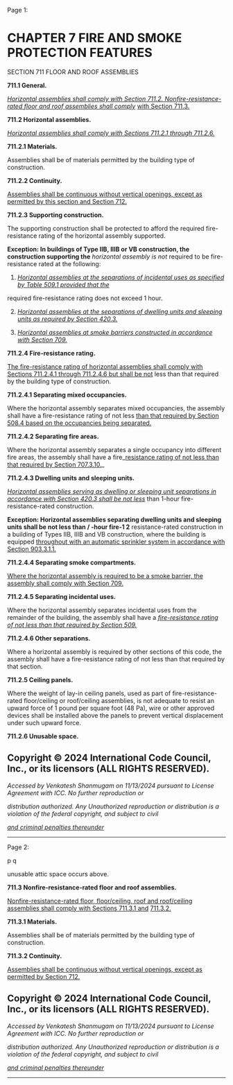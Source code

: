 Page 1:

# CHAPTER 7 FIRE AND SMOKE PROTECTION FEATURES

 SECTION 711
 FLOOR AND ROOF ASSEMBLIES


**711.1 General.**


_[Horizontal assemblies shall comply with Section 711.2. Nonfire-resistance-rated floor and roof assemblies shall comply](http://codes.iccsafe.org/#VACC2021P1_Ch07_Sec711.2)_
[with Section 711.3.](http://codes.iccsafe.org/#VACC2021P1_Ch07_Sec711.3)


**711.2 Horizontal assemblies.**

_[Horizontal assemblies shall comply with Sections 711.2.1 through 711.2.6.](http://codes.iccsafe.org/#VACC2021P1_Ch07_Sec711.2.1)_

**711.2.1 Materials.**

Assemblies shall be of materials permitted by the building type of construction.

**711.2.2 Continuity.**

[Assemblies shall be continuous without vertical openings, except as permitted by this section and Section 712.](http://codes.iccsafe.org/#VACC2021P1_Ch07_Sec712)

**711.2.3 Supporting construction.**


The supporting construction shall be protected to afford the required fire-resistance rating of the horizontal assembly
supported.

**Exception: In buildings of Type IIB, IIIB or VB construction, the construction supporting the** _horizontal assembly is not_
required to be fire-resistance rated at the following:


1. _[Horizontal assemblies at the separations of incidental uses as specified by Table 509.1 provided that the](http://codes.iccsafe.org/#VACC2021P1_Ch05_Sec509.1_Tbl509.1)_

required fire-resistance rating does not exceed 1 hour.

2. _[Horizontal assemblies at the separations of dwelling units and sleeping units as required by Section 420.3.](http://codes.iccsafe.org/#VACC2021P1_Ch04_Sec420.3)_

3. _[Horizontal assemblies at smoke barriers constructed in accordance with Section 709.](http://codes.iccsafe.org/#VACC2021P1_Ch07_Sec709)_

**711.2.4 Fire-resistance rating.**

[The fire-resistance rating of horizontal assemblies shall comply with Sections 711.2.4.1 through 711.2.4.6 but shall be not](http://codes.iccsafe.org/#VACC2021P1_Ch07_Sec711.2.4.1)
less than that required by the building type of construction.

**711.2.4.1 Separating mixed occupancies.**

Where the horizontal assembly separates mixed occupancies, the assembly shall have a fire-resistance rating of not less
[than that required by Section 508.4 based on the occupancies being separated.](http://codes.iccsafe.org/#VACC2021P1_Ch05_Sec508.4)

**711.2.4.2 Separating fire areas.**

Where the horizontal assembly separates a single occupancy into different fire areas, the assembly shall have a fire_[resistance rating of not less than that required by Section 707.3.10.](http://codes.iccsafe.org/#VACC2021P1_Ch07_Sec707.3.10)_

**711.2.4.3 Dwelling units and sleeping units.**

_[Horizontal assemblies serving as dwelling or sleeping unit separations in accordance with Section 420.3 shall be not less](http://codes.iccsafe.org/#VACC2021P1_Ch04_Sec420.3)_
than 1-hour fire-resistance-rated construction.

**Exception: Horizontal assemblies separating dwelling units and sleeping units shall be not less than / -hour fire-1 2**
resistance-rated construction in a building of Types IIB, IIIB and VB construction, where the building is equipped
[throughout with an automatic sprinkler system in accordance with Section 903.3.1.1.](http://codes.iccsafe.org/#VACC2021P1_Ch09_Sec903.3.1.1)

**711.2.4.4 Separating smoke compartments.**

[Where the horizontal assembly is required to be a smoke barrier, the assembly shall comply with Section 709.](http://codes.iccsafe.org/#VACC2021P1_Ch07_Sec709)

**711.2.4.5 Separating incidental uses.**

Where the horizontal assembly separates incidental uses from the remainder of the building, the assembly shall have a
_[fire-resistance rating of not less than that required by Section 509.](http://codes.iccsafe.org/#VACC2021P1_Ch05_Sec509)_

**711.2.4.6 Other separations.**

Where a horizontal assembly is required by other sections of this code, the assembly shall have a fire-resistance rating of
not less than that required by that section.

**711.2.5 Ceiling panels.**

Where the weight of lay-in ceiling panels, used as part of fire-resistance-rated floor/ceiling or roof/ceiling assemblies, is
not adequate to resist an upward force of 1 pound per square foot (48 Pa), wire or other approved devices shall be
installed above the panels to prevent vertical displacement under such upward force.


**711.2.6 Unusable space.**


## Copyright © 2024 International Code Council, Inc., or its licensors (ALL RIGHTS RESERVED).

_Accessed by Venkatesh Shanmugam on 11/13/2024 pursuant to License Agreement with ICC. No further reproduction or_

_distribution authorized. Any Unauthorized reproduction or distribution is a violation of the federal copyright, and subject to civil_

_[and criminal penalties thereunder](http://codes.iccsafe.org/content/VACC2021P1/chapter-7-fire-and-smoke-protection-features#VACC2021P1_Ch07_Sec711)_


-----



Page 2:

p q

unusable attic space occurs above.

**711.3 Nonfire-resistance-rated floor and roof assemblies.**

[Nonfire-resistance-rated floor, floor/ceiling, roof and roof/ceiling assemblies shall comply with Sections 711.3.1 and](http://codes.iccsafe.org/#VACC2021P1_Ch07_Sec711.3.1)
[711.3.2.](http://codes.iccsafe.org/#VACC2021P1_Ch07_Sec711.3.2)

**711.3.1 Materials.**

Assemblies shall be of materials permitted by the building type of construction.

**711.3.2 Continuity.**

[Assemblies shall be continuous without vertical openings, except as permitted by Section 712.](http://codes.iccsafe.org/#VACC2021P1_Ch07_Sec712)


## Copyright © 2024 International Code Council, Inc., or its licensors (ALL RIGHTS RESERVED).

_Accessed by Venkatesh Shanmugam on 11/13/2024 pursuant to License Agreement with ICC. No further reproduction or_

_distribution authorized. Any Unauthorized reproduction or distribution is a violation of the federal copyright, and subject to civil_

_[and criminal penalties thereunder](http://codes.iccsafe.org/content/VACC2021P1/chapter-7-fire-and-smoke-protection-features#VACC2021P1_Ch07_Sec711)_


-----




